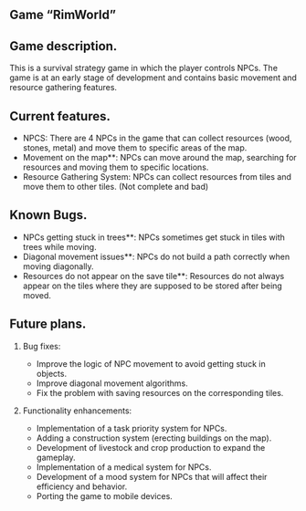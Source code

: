 ## Game “RimWorld”

## Game description.

This is a survival strategy game in which the player controls NPCs. The game is at an early stage of development and contains basic movement and resource gathering features.

## Current features.

- NPCS: There are 4 NPCs in the game that can collect resources (wood, stones, metal) and move them to specific areas of the map.
- Movement on the map**: NPCs can move around the map, searching for resources and moving them to specific locations.
- Resource Gathering System: NPCs can collect resources from tiles and move them to other tiles. (Not complete and bad)

## Known Bugs.

- NPCs getting stuck in trees**: NPCs sometimes get stuck in tiles with trees while moving.
- Diagonal movement issues**: NPCs do not build a path correctly when moving diagonally.
- Resources do not appear on the save tile**: Resources do not always appear on the tiles where they are supposed to be stored after being moved.

## Future plans.

1. Bug fixes:
   - Improve the logic of NPC movement to avoid getting stuck in objects.
   - Improve diagonal movement algorithms.
   - Fix the problem with saving resources on the corresponding tiles.

2. Functionality enhancements:
   - Implementation of a task priority system for NPCs.
   - Adding a construction system (erecting buildings on the map).
   - Development of livestock and crop production to expand the gameplay.
   - Implementation of a medical system for NPCs.
   - Development of a mood system for NPCs that will affect their efficiency and behavior.
   - Porting the game to mobile devices.
